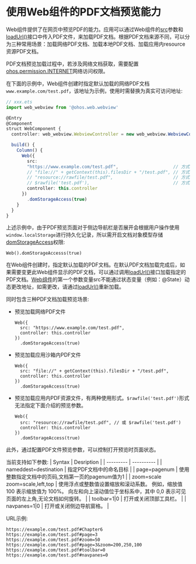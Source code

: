 # 使用Web组件的PDF文档预览能力

Web组件提供了在网页中预览PDF的能力。应用可以通过Web组件的[src](../reference/apis-arkweb/ts-basic-components-web.md#web)参数和[loadUrl()](../reference/apis-arkweb/js-apis-webview.md#loadurl)接口中传入PDF文件，来加载PDF文档。根据PDF文档来源不同，可以分为三种常用场景：加载网络PDF文档、加载本地PDF文档、加载应用内resource资源PDF文档。

PDF文档预览加载过程中，若涉及网络文档获取，需要配置[ohos.permission.INTERNET](../security/AccessToken/declare-permissions.md)网络访问权限。


在下面的示例中，Web组件创建时指定默认加载的网络PDF文档 `www.example.com/test.pdf`，该地址为示例，使用时需替换为真实可访问地址:

```ts
// xxx.ets
import web_webview from '@ohos.web.webview'

@Entry
@Component
struct WebComponent {
  controller: web_webview.WebviewController = new web_webview.WebviewController();

  build() {
    Column() {
      Web({ 
      	src: 
      	"https://www.example.com/test.pdf", 					// 方式一 加载网络PDF文档
      	// "file://" + getContext(this).filesDir + "/test.pdf", // 方式二 加载本地应用沙箱内PDF文档
      	// "resource://rawfile/test.pdf", 						// 方式三 应用内resource资源PDF文档
      	// $rawfile('test.pdf'), 								// 方式四 应用内resource资源PDF文档
      	controller: this.controller 
      })
        .domStorageAccess(true)
    }
  }
}
```

上述示例中，由于PDF预览页面对于侧边导航栏是否展开会根据用户操作使用`window.localStorage`进行持久化记录，所以需开启文档对象模型存储[domStorageAccess](../reference/apis-arkweb/ts-basic-components-web.md#domstorageaccess)权限:

  ```
  Web().domStorageAccesss(true)
  ```

在Web组件创建时，指定默认加载的PDF文档。在默认PDF文档加载完成后，如果需要变更此Web组件显示的PDF文档，可以通过调用[loadUrl()](../reference/apis-arkweb/js-apis-webview.md#loadurl)接口加载指定的PDF文档。[Web组件](../reference/apis-arkweb/ts-basic-components-web.md#web)的第一个参数变量src不能通过状态变量（例如：@State）动态更改地址，如需更改，请通过[loadUrl()](../reference/apis-arkweb/js-apis-webview.md#loadurl)重新加载。

同时包含三种PDF文档加载预览场景:
- 预览加载网络PDF文件

  ```
  Web({ 
    src: "https://www.example.com/test.pdf",
    controller: this.controller 
  })
    .domStorageAccess(true)
  ```
- 预览加载应用沙箱内PDF文件

  ```
  Web({ 
    src: "file://" + getContext(this).filesDir + "/test.pdf",
    controller: this.controller 
  })
    .domStorageAccess(true)
  ```
- 预览加载应用内PDF资源文件，有两种使用形式。`$rawfile('test.pdf')`形式无法指定下面介绍的预览参数。

  ```
  Web({ 
    src: "resource://rawfile/test.pdf", // 或 $rawfile('test.pdf')
    controller: this.controller 
  })
    .domStorageAccess(true)
  ```

此外，通过配置PDF文件预览参数，可以控制打开预览时页面状态。

当前支持如下参数: 
| Syntax		| Desription |
| --------- 	| ---------- |
| nameddest=destination 	|  指定PDF文档中的命名目标 |
| page=pagenum 	| 使用整数指定文档中的页码,文档第一页的pagenum值为1 | 
| zoom=scale    zoom=scale,left,top	| 使用浮点或整数值设置缩放和滚动系数。 例如，缩放值 100 表示缩放值为 100%。 向左和向上滚动值位于坐标系中，其中 0,0 表示可见页面的左上角,无论文档如何旋转。 |
| toolbar=1\|0 	| 打开或关闭顶部工具栏。 | 
| navpanes=1\|0 	| 打开或关闭侧边导航窗格。 | 


URL示例:  
```
https://example.com/test.pdf#Chapter6  
https://example.com/test.pdf#page=3  
https://example.com/test.pdf#zoom=50  
https://example.com/test.pdf#page=3&zoom=200,250,100  
https://example.com/test.pdf#toolbar=0  
https://example.com/test.pdf#navpanes=0  
```